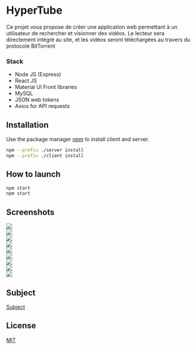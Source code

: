 # HyperTube

Ce projet vous propose de créer une application web permettant à un utilisateur de rechercher et visionner des vidéos. Le lecteur sera directement intégré au site, et les vidéos seront téléchargées au travers du protocole BitTorrent

### Stack

* Node JS (Express)
* React JS
* Material UI Front libraries
* MySQL
* JSON web tokens
* Axios for API requests

## Installation

Use the package manager [npm](https://pip.pypa.io/en/stable/) to install  client and server.

```bash
npm --prefix ./server install
npm --prefix ./client install
```
## How to launch


```bash
npm start
npm start
```
## Screenshots

![](screenShots/1.png)</br>
![](screenShots/2.png)</br>
![](screenShots/3.png)</br>
![](screenShots/4.png)</br>
![](screenShots/5.png)</br>
![](screenShots/6.png)</br>
![](screenShots/7.png)</br>
![](screenShots/8.png)</br>
![](screenShots/10.png)</br>

## Subject

[Subject](Subject/)</br>

## License
[MIT](https://choosealicense.com/licenses/mit/)
